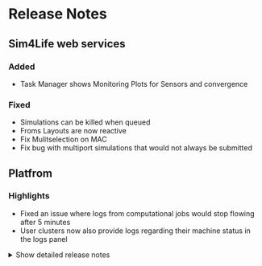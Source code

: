 # Release Notes


## Sim4Life web services

### Added

- Task Manager shows Monitoring Plots for Sensors and convergence

### Fixed

- Simulations can be killed when queued
- Froms Layouts are now reactive
- Fix Mulitselection on MAC
- Fix bug with multiport simulations that would not always be submitted

## Platfrom
### Highlights

- Fixed an issue where logs from computational jobs would stop flowing after 5 minutes
- User clusters now also provide logs regarding their machine status in the logs panel
<details>
<summary>Show detailed release notes</summary>

## What's Changed
* ♻️ Refactoring of APIs for computations in web-server, api-server and directorv2 by @pcrespov in https://github.com/ITISFoundation/osparc-simcore/pull/7520
* 🐛 fix OAS test by @odeimaiz in https://github.com/ITISFoundation/osparc-simcore/pull/7535
* ✨ [Frontend] Convert To Pipeline by @odeimaiz in https://github.com/ITISFoundation/osparc-simcore/pull/7522
* [e2e] Fix TIP test by @odeimaiz in https://github.com/ITISFoundation/osparc-simcore/pull/7533
* ✨ web-server RPC: exposes `list_my_projects_marked_as_jobs`  by @pcrespov in https://github.com/ITISFoundation/osparc-simcore/pull/7534
* ✨ [Frontend] Template type: Hypertools by @odeimaiz in https://github.com/ITISFoundation/osparc-simcore/pull/7531
* 🐛 Add legacy tasks to webserver openapi specs by @bisgaard-itis in https://github.com/ITISFoundation/osparc-simcore/pull/7543
* ♻️ Use catalog rpc client in api-server by @bisgaard-itis in https://github.com/ITISFoundation/osparc-simcore/pull/7541
* 🐛 [Frontend] Disable Autocompletion by @odeimaiz in https://github.com/ITISFoundation/osparc-simcore/pull/7549
* 🎨 Add Reusable Lifespan Contexts for RabbitMQ and Redis in `servicelib.fastapi` by @pcrespov in https://github.com/ITISFoundation/osparc-simcore/pull/7547
* 🎨 [Frontend] More Plus Menu by @odeimaiz in https://github.com/ITISFoundation/osparc-simcore/pull/7545
* 🐛 [Frontend] Do not reload Studies when loading Tags by @odeimaiz in https://github.com/ITISFoundation/osparc-simcore/pull/7551
* 🐛 [Frontend] Fix TIP's New Plans by @odeimaiz in https://github.com/ITISFoundation/osparc-simcore/pull/7552
* 🎨 Store and retrieve `task_name` when listing Celery tasks by @giancarloromeo in https://github.com/ITISFoundation/osparc-simcore/pull/7538
* ✨ [Frontend] Persistent Export Data by @odeimaiz in https://github.com/ITISFoundation/osparc-simcore/pull/7554
* 🐛 Add missing `AsyncJob`'s name by @giancarloromeo in https://github.com/ITISFoundation/osparc-simcore/pull/7555
* ✨ Adds filtering for Service Listing in Catalog's RPC API by @pcrespov in https://github.com/ITISFoundation/osparc-simcore/pull/7537
* Is7420/permanently delete trashed workspaces by @matusdrobuliak66 in https://github.com/ITISFoundation/osparc-simcore/pull/7482
* 🎨 replace project_id and node_id with appropriate labels when exporting by @GitHK in https://github.com/ITISFoundation/osparc-simcore/pull/7508
* 🐛 [Frontend] Fix: Service catalog listing by @odeimaiz in https://github.com/ITISFoundation/osparc-simcore/pull/7559
* ♻️🎨Dockerfile: fix start period/start interval healthchecks by @sanderegg in https://github.com/ITISFoundation/osparc-simcore/pull/7557
* ✨ task manager web-api listing (🗃️) by @matusdrobuliak66 in https://github.com/ITISFoundation/osparc-simcore/pull/7544
* 🔒️ Enhance security of API keys 🗃️  by @giancarloromeo in https://github.com/ITISFoundation/osparc-simcore/pull/7085
* ✨Computational clusters: connect autoscaling to RabbitMQ :warning: by @sanderegg in https://github.com/ITISFoundation/osparc-simcore/pull/7485
* ⬆️ Maintenance: Upgrade UV to 0.6.x by @sanderegg in https://github.com/ITISFoundation/osparc-simcore/pull/7561
* 🐛Clusters-keeper: ensure json dicitionary is `'`-escaped by @sanderegg in https://github.com/ITISFoundation/osparc-simcore/pull/7564
* 🎨 Exposes `get_service_ports` to rpc interface of the `catalog` simcore-service by @pcrespov in https://github.com/ITISFoundation/osparc-simcore/pull/7558
* ✨ [Frontend] Jobs: Connect to backend by @odeimaiz in https://github.com/ITISFoundation/osparc-simcore/pull/7550
* 🎨 [Frontend] Delete export-data task after downloading artifacts by @odeimaiz in https://github.com/ITISFoundation/osparc-simcore/pull/7567
* 🎨 [Frontend] Hypertools in menu by @odeimaiz in https://github.com/ITISFoundation/osparc-simcore/pull/7570
* ♻️SQLAlchemy migration: simcore-sdk by @sanderegg in https://github.com/ITISFoundation/osparc-simcore/pull/7404
* ⬆️Maintenance: unblock boto3  by @sanderegg in https://github.com/ITISFoundation/osparc-simcore/pull/7572
* 🎨 Replaces built-in JSON serialization with common_library utilities by @pcrespov in https://github.com/ITISFoundation/osparc-simcore/pull/7569
* ✨ adds notifications service (⚠️ devops) by @GitHK in https://github.com/ITISFoundation/osparc-simcore/pull/7436
* 🎨 [Frontend] Enh: Converstations by @odeimaiz in https://github.com/ITISFoundation/osparc-simcore/pull/7571
* ✨ Enhance task cancellation by @giancarloromeo in https://github.com/ITISFoundation/osparc-simcore/pull/7565
* 🎨 Extends `list_projects_marked_as_jobs` in the webserver's rpc API by @pcrespov in https://github.com/ITISFoundation/osparc-simcore/pull/7577
* 🐛lock botocore<1.36.0 until CEPH S3 is updated to be compatible with AWS S3 by @sanderegg in https://github.com/ITISFoundation/osparc-simcore/pull/7587
* 🎨E2E: when service legacy there is no need to wait for the running events by @sanderegg in https://github.com/ITISFoundation/osparc-simcore/pull/7579
* 🐛Maintenance: Unlock botocore again 🚨🚨🚨🚨 by @sanderegg in https://github.com/ITISFoundation/osparc-simcore/pull/7589
* 🐛 [Frontend] Fix share service by @odeimaiz in https://github.com/ITISFoundation/osparc-simcore/pull/7593
* 🐛 [Frontend] Fix: Cached promises by @odeimaiz in https://github.com/ITISFoundation/osparc-simcore/pull/7595
* 🎨Autoscaling in computations: send log/progress messages to rabbitMQ by @sanderegg in https://github.com/ITISFoundation/osparc-simcore/pull/7597
* ♻️🗑️ `api-server` upgraded to use `asyncpg` by @pcrespov in https://github.com/ITISFoundation/osparc-simcore/pull/7598
* 🎨E2E: fixing fail fast when websocket messages missing, fixing missing yield by @sanderegg in https://github.com/ITISFoundation/osparc-simcore/pull/7602
* 🎨 E2E: Handle success value to True when no messages came in by @sanderegg in https://github.com/ITISFoundation/osparc-simcore/pull/7603
* 🐛 fixed issue where `notifications` service would not start in development mode by @GitHK in https://github.com/ITISFoundation/osparc-simcore/pull/7580
* 🎨 Program jobs: Pass metadata and return display version  by @bisgaard-itis in https://github.com/ITISFoundation/osparc-simcore/pull/7562
* ♻️CI: Upgraded setup-uv to v6, try fix ARM build, modularization of CI file by @sanderegg in https://github.com/ITISFoundation/osparc-simcore/pull/7604
* ♻️Director v2: remove aiopg usage by @sanderegg in https://github.com/ITISFoundation/osparc-simcore/pull/7576
* 🐛⚗️ARM CI: build fail in CI on ARM by @sanderegg in https://github.com/ITISFoundation/osparc-simcore/pull/7606
* ⚗️CI: Improvements and addition ARM64 fixes by @sanderegg in https://github.com/ITISFoundation/osparc-simcore/pull/7607
* ✨🎨 Remove all http catalog client from api-server and introduce listing of programs endpoint by @bisgaard-itis in https://github.com/ITISFoundation/osparc-simcore/pull/7575
* 🐛E2E: TIP test fixes by @sanderegg in https://github.com/ITISFoundation/osparc-simcore/pull/7610
* ✅ Fixes flaky: test_guest_user_is_not_garbage_collected by @pcrespov in https://github.com/ITISFoundation/osparc-simcore/pull/7609
* 🐛Autoscaling: Fix docker-compose variable name typo by @sanderegg in https://github.com/ITISFoundation/osparc-simcore/pull/7611
* ⚗️ CI: Fixing ARM64 build by @sanderegg in https://github.com/ITISFoundation/osparc-simcore/pull/7612
* ✨ api-server: listing of all solver jobs  by @pcrespov in https://github.com/ITISFoundation/osparc-simcore/pull/7566
* 🎨 `docker-api-proxy` always requires authentication (⚠️devops) by @GitHK in https://github.com/ITISFoundation/osparc-simcore/pull/7586
* ✨ introduce conversations (🗃️) by @matusdrobuliak66 in https://github.com/ITISFoundation/osparc-simcore/pull/7591
* 🐛 Add correct registry when collecting api-server log queue prometheus metrics by @bisgaard-itis in https://github.com/ITISFoundation/osparc-simcore/pull/7616
* ♻️ Clean up getting latest released service by @bisgaard-itis in https://github.com/ITISFoundation/osparc-simcore/pull/7608
* 🐛Dask-sidecar: getting logs from container times-out by @sanderegg in https://github.com/ITISFoundation/osparc-simcore/pull/7627
* 🐛 Fix automatic API keys generation  by @giancarloromeo in https://github.com/ITISFoundation/osparc-simcore/pull/7625
* ✨ ♻️ `api-server`: Refactor Service Layer, extended dependency injection and drafts `list_study_jobs` by @pcrespov in https://github.com/ITISFoundation/osparc-simcore/pull/7615
* ✨ Introduce changelog-driven FastAPI route configuration system by @pcrespov in https://github.com/ITISFoundation/osparc-simcore/pull/7620
* 🐛 Deregister log streamer via starlette background task by @bisgaard-itis in https://github.com/ITISFoundation/osparc-simcore/pull/7626
* ✨Maintenance: autoscaled clusters allows to write outputs to a file by @sanderegg in https://github.com/ITISFoundation/osparc-simcore/pull/7628
* 🔨 Maintenance: script to assist bulk pre-registrations by @pcrespov in https://github.com/ITISFoundation/osparc-simcore/pull/7623
* ✨Maintenance CLI: introduce option to terminate dynamic instances by @sanderegg in https://github.com/ITISFoundation/osparc-simcore/pull/7630
* 🎨 add Postgres connection to `dynamic-scheduler` by @GitHK in https://github.com/ITISFoundation/osparc-simcore/pull/7600
* ♻️E2E: Fix some timing issues by @sanderegg in https://github.com/ITISFoundation/osparc-simcore/pull/7633
* 🐛 [Frontend] Fix: Shared with Everyone filter by @odeimaiz in https://github.com/ITISFoundation/osparc-simcore/pull/7596
* ♻️E2e: definite fix to ensure idle timeout is always smaller than waiting timeout by @sanderegg in https://github.com/ITISFoundation/osparc-simcore/pull/7637
* ♻️Director-v2: removed aiopg dependency also from tests by @sanderegg in https://github.com/ITISFoundation/osparc-simcore/pull/7638
* 🐛Autoscaling script: bugfix, invalid variable by @sanderegg in https://github.com/ITISFoundation/osparc-simcore/pull/7639
* 🎨 add `WAITING_FOR_RESOURCES` to `get_pipeline_state_from_task_states` by @matusdrobuliak66 in https://github.com/ITISFoundation/osparc-simcore/pull/7640


**Full Changelog**: https://github.com/ITISFoundation/osparc-simcore/compare/v1.81.0...v1.82.0
**Release Issue**: https://github.com/ITISFoundation/osparc-simcore/issues/7573
</details>
